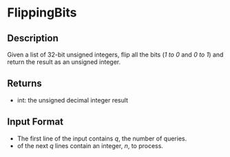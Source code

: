 # FlippingBits

## Description

Given a list of 32-bit unsigned integers, flip all the bits (_1 to 0_ and _0 to 1_) and return the result as an unsigned integer. 

## Returns

- int: the unsigned decimal integer result

## Input Format

- The first line of the input contains _q_, the number of queries.
-  of the next _q_ lines contain an integer, _n_, to process. 
